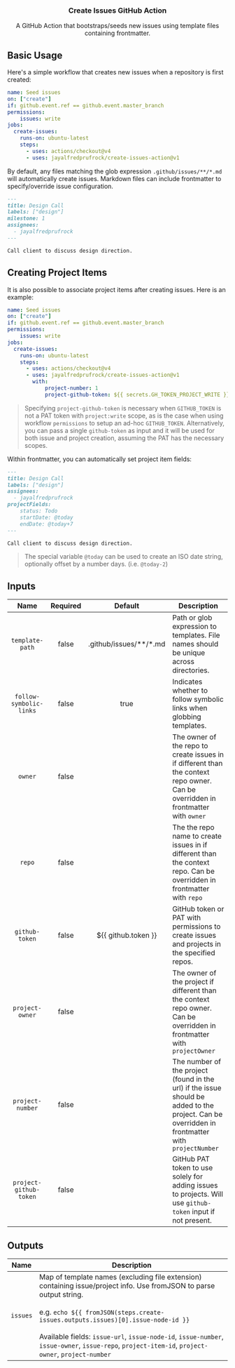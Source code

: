 <h3 align="center">Create Issues GitHub Action</h3>
<p align="center">A GitHub Action that bootstraps/seeds new issues using template files containing frontmatter.<p>

## Basic Usage
Here's a simple workflow that creates new issues when a repository is first created:

```yaml
name: Seed issues
on: ["create"]
if: github.event.ref == github.event.master_branch
permissions:
    issues: write 
jobs:
  create-issues:
    runs-on: ubuntu-latest
    steps:
      - uses: actions/checkout@v4
      - uses: jayalfredprufrock/create-issues-action@v1
```

By default, any files matching the glob expression `.github/issues/**/*.md` will automatically create issues.
Markdown files can include frontmatter to specify/override issue configuration.

```markdown
---
title: Design Call
labels: ["design"]
milestone: 1
assignees: 
  - jayalfredprufrock
---

Call client to discuss design direction.
```

## Creating Project Items
It is also possible to associate project items after creating issues. Here is an example:

```yaml
name: Seed issues
on: ["create"]
if: github.event.ref == github.event.master_branch
permissions:
    issues: write 
jobs:
  create-issues:
    runs-on: ubuntu-latest
    steps:
      - uses: actions/checkout@v4
      - uses: jayalfredprufrock/create-issues-action@v1
        with:
            project-number: 1
            project-github-token: ${{ secrets.GH_TOKEN_PROJECT_WRITE }}
```

> Specifying `project-github-token` is necessary when `GITHUB_TOKEN` is not a PAT token with `project:write` scope, as is the case
> when using workflow `permissions` to setup an ad-hoc `GITHUB_TOKEN`. Alternatively, you can pass a single `github-token` as
> input and it will be used for both issue and project creation, assuming the PAT has the necessary scopes.

Within frontmatter, you can automatically set project item fields:

```markdown
---
title: Design Call
labels: ["design"]
assignees: 
  - jayalfredprufrock
projectFields:
    status: Todo
    startDate: @today
    endDate: @today+7
---

Call client to discuss design direction.
```

> The special variable `@today` can be used to create an ISO date string, optionally offset by a number days.
> (i.e. `@today-2`)

## Inputs
<!--(inputs-start)-->

| Name  | Required | Default | Description |
| :---: | :------: | :-----: | ----------- |
| `template-path` | false | .github/issues/**/*.md | Path or glob expression to templates. File names should be unique across directories. |
| `follow-symbolic-links` | false | true | Indicates whether to follow symbolic links when globbing templates. |
| `owner` | false |  | The owner of the repo to create issues in if different than the context repo owner. Can be overridden in frontmatter with `owner` |
| `repo` | false |  | The the repo name to create issues in if different than the context repo. Can be overridden in frontmatter with `repo` |
| `github-token` | false | ${{ github.token }} | GitHub token or PAT with permissions to create issues and projects in the specified repos. |
| `project-owner` | false |  | The owner of the project if different than the context repo owner. Can be overridden in frontmatter with `projectOwner` |
| `project-number` | false |  | The number of the project (found in the url) if the issue should be added to the project. Can be overridden in frontmatter with `projectNumber` |
| `project-github-token` | false |  | GitHub PAT token to use solely for adding issues to projects. Will use `github-token` input if not present. |

<!--(inputs-end)-->

## Outputs
<!--(outputs-start)-->

| Name  | Description |
| :---: | ----------- |
| `issues` | Map of template names (excluding file extension) containing issue/project info. Use fromJSON to parse output string.<br><br>e.g. `echo ${{ fromJSON(steps.create-issues.outputs.issues)[0].issue-node-id }}`<br><br>Available fields: `issue-url`, `issue-node-id`, `issue-number`, `issue-owner`, `issue-repo`, `project-item-id`, `project-owner`, `project-number` |

<!--(outputs-end)-->
